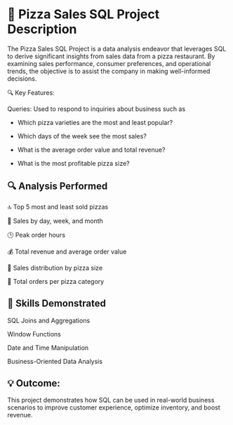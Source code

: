 

# 🍕 Pizza Sales SQL Project Description

The Pizza Sales SQL Project is a data analysis endeavor that leverages SQL to derive significant insights from sales data from a pizza restaurant. By examining sales performance, consumer preferences, and operational trends, the objective is to assist the company in making well-informed decisions.

🔍 Key Features: 

Queries: Used to respond to inquiries about business such as

- Which pizza varieties are the most and least popular?

- Which days of the week see the most sales?

- What is the average order value and total revenue?

- What is the most profitable pizza size?

## 🔍 Analysis Performed
🔝 Top 5 most and least sold pizzas

📆 Sales by day, week, and month

🕒 Peak order hours

💰 Total revenue and average order value

📏 Sales distribution by pizza size

🧾 Total orders per pizza category

## 🧠 Skills Demonstrated
SQL Joins and Aggregations

Window Functions

Date and Time Manipulation

Business-Oriented Data Analysis


## 💡 Outcome:
This project demonstrates how SQL can be used in real-world business scenarios to improve customer experience, optimize inventory, and boost revenue.
